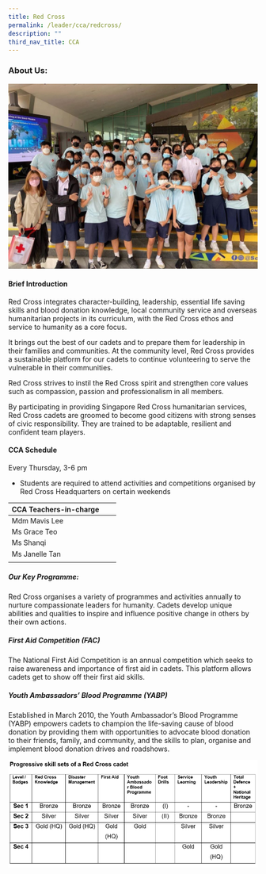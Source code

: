 ```yaml
---
title: Red Cross
permalink: /leader/cca/redcross/
description: ""
third_nav_title: CCA
---
```

### About Us:

![](/images/Student%20Leader/Uniform%20Group/redcross02.jpg)

#### Brief Introduction

Red Cross integrates character-building, leadership, essential life saving skills and blood donation knowledge, local community service and overseas humanitarian projects in its curriculum, with the Red Cross ethos and service to humanity as a core focus.

It brings out the best of our cadets and to prepare them for leadership in their families and communities. At the community level, Red Cross provides a sustainable platform for our cadets to continue volunteering to serve the vulnerable in their communities. 

Red Cross strives to instil the Red Cross spirit and strengthen core values such as compassion, passion and professionalism in all members.

By participating in providing Singapore Red Cross humanitarian services, Red Cross cadets are groomed to become good citizens with strong senses of civic responsibility. They are trained to be adaptable, resilient and confident team players. 

#### CCA Schedule

Every Thursday, 3-6 pm  
* Students are required to attend activities and competitions organised by Red Cross Headquarters on certain weekends


|CCA Teachers-in-charge | | |
| -------- | -------- | -------- |
| Mdm Mavis Lee     |   |     |
|Ms Grace Teo|
|Ms Shanqi|
|Ms Janelle Tan|
||

##### Our Key Programme:

Red Cross organises a variety of programmes and activities annually to nurture compassionate leaders for humanity. Cadets develop unique abilities and qualities to inspire and influence positive change in others by their own actions.

##### First Aid Competition (FAC)
The National First Aid Competition is an annual competition which seeks to raise awareness and importance of first aid in cadets.  This platform allows cadets get to show off their first aid skills.

##### Youth Ambassadors’ Blood Programme (YABP)
Established in March 2010, the Youth Ambassador’s Blood Programme (YABP) empowers cadets to champion the life-saving cause of blood donation by providing them with opportunities to advocate blood donation to their friends, family, and community, and the skills to plan, organise and implement blood donation drives and roadshows.

![](/images/Student%20Leader/Uniform%20Group/redcross07.png)